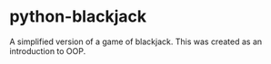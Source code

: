# python-blackjack
 A simplified version of a game of blackjack. This was created as an introduction to OOP.

